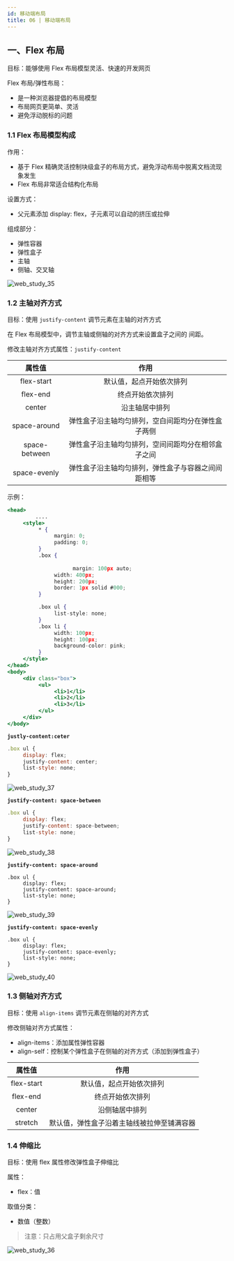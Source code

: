 ```yaml
---
id: 移动端布局
title: 06 | 移动端布局
---
```


## 一、Flex 布局

目标：能够使用 Flex 布局模型灵活、快速的开发网页

Flex 布局/弹性布局：

- 是一种浏览器提倡的布局模型
- 布局网页更简单、灵活
- 避免浮动脱标的问题

### 1.1 Flex 布局模型构成

作用：

- 基于 Flex 精确灵活控制块级盒子的布局方式，避免浮动布局中脱离文档流现象发生
- Flex 布局非常适合结构化布局

设置方式：

- 父元素添加 display: flex，子元素可以自动的挤压或拉伸

组成部分：

- 弹性容器
- 弹性盒子
- 主轴
- 侧轴、交叉轴

![web_study_35](../../assets/Web/Study/web_study_35.png)

### 1.2 主轴对齐方式

目标：使用 `justify-content` 调节元素在主轴的对齐方式

在 Flex 布局模型中，调节主轴或侧轴的对齐方式来设置盒子之间的 间距。

修改主轴对齐方式属性：`justify-content`

|    属性值     |                        作用                        |
| :-----------: | :------------------------------------------------: |
|  flex-start   |              默认值，起点开始依次排列              |
|   flex-end    |                  终点开始依次排列                  |
|    center     |                   沿主轴居中排列                   |
| space-around  | 弹性盒子沿主轴均匀排列，空白间距均分在弹性盒子两侧 |
| space-between | 弹性盒子沿主轴均匀排列，空间间距均分在相邻盒子之间 |
| space-evenly  | 弹性盒子沿主轴均匀排列，弹性盒子与容器之间间距相等 |

示例：

```jsx
<head>
		 ....
     <style>
          * {
               margin: 0;
               padding: 0;
          }
          .box {
              
         			 margin: 100px auto;
               width: 400px;
               height: 200px;
               border: 1px solid #000;
          }

          .box ul {
               list-style: none;  
          }
          .box li {
               width: 100px;
               height: 100px;
               background-color: pink;
          }
     </style>
</head>
<body>
     <div class="box">
          <ul>
               <li>1</li>
               <li>2</li>
               <li>3</li>
          </ul>
     </div>
</body>
```

**`justly-content:ceter`**

```jsx
.box ul {
     display: flex;
     justify-content: center;
     list-style: none;  
}
```

![web_study_37](../../assets/Web/Study/web_study_37.png)

**`justify-content: space-between`**

```jsx
.box ul {
     display: flex;
     justify-content: space-between;
     list-style: none;  
}
```

![web_study_38](../../assets/Web/Study/web_study_38.png)

**`justify-content: space-around`**

```
.box ul {
     display: flex;
     justify-content: space-around;
     list-style: none;  
}
```

![web_study_39](../../assets/Web/Study/web_study_39.png)

**`justify-content: space-evenly`**

```
.box ul {
     display: flex;
     justify-content: space-evenly;
     list-style: none;  
}
```

![web_study_40](../../assets/Web/Study/web_study_40.png)

### 1.3 侧轴对齐方式

目标：使用 `align-items` 调节元素在侧轴的对齐方式

修改侧轴对齐方式属性：

- align-items：添加属性弹性容器
- align-self：控制某个弹性盒子在侧轴的对齐方式（添加到弹性盒子）

|   属性值   |                    作用                    |
| :--------: | :----------------------------------------: |
| flex-start |          默认值，起点开始依次排列          |
|  flex-end  |              终点开始依次排列              |
|   center   |               沿侧轴居中排列               |
|  stretch   | 默认值，弹性盒子沿着主轴线被拉伸至铺满容器 |



### 1.4 伸缩比

目标：使用 flex 属性修改弹性盒子伸缩比

属性：

- flex：值

取值分类：

- 数值（整数）

> 注意：只占用父盒子剩余尺寸

![web_study_36](../../assets/Web/Study/web_study_36.png)